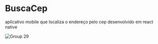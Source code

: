 # BuscaCep
aplicativo mobile que localiza o endereço pelo cep desenvolvido em react native

![Group 29](https://user-images.githubusercontent.com/6501137/133625522-1b73755f-5387-40c9-bc30-63b3ba5e4d53.png)


